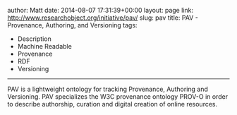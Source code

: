 author: Matt
date: 2014-08-07 17:31:39+00:00
layout: page
link: http://www.researchobject.org/initiative/pav/
slug: pav
title: PAV - Provenance, Authoring, and Versioning
tags:
- Description
- Machine Readable
- Provenance
- RDF
- Versioning
---
PAV is a lightweight ontology for tracking Provenance, Authoring and Versioning. PAV specializes the W3C provenance ontology PROV-O in order to describe authorship, curation and digital creation of online resources.
